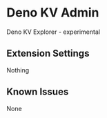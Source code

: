 # Deno KV Admin

Deno KV Explorer - experimental

## Extension Settings

Nothing

## Known Issues

None
